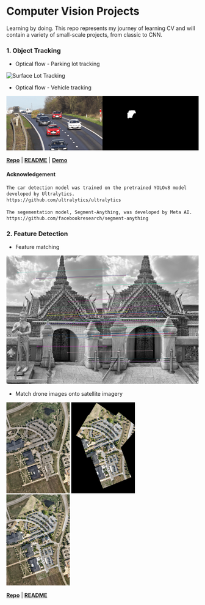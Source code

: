 # Computer Vision Projects
Learning by doing. This repo represents my journey of learning CV and will contain a variety of small-scale projects, from classic to CNN.  


### 1. Object Tracking
    
- Optical flow - Parking lot tracking

![Surface Lot Tracking](media/demo/1_OF_parkinglot_tracking.gif)

- Optical flow - Vehicle tracking

![Vehicle Tracking](media/demo/1_OF_vehicle_tracking.gif)


[**Repo**](1-object-tracking/optical-flow) | [**README**](1-object-tracking/optical-flow/README.md) | [**Demo**](https://www.youtube.com/watch?v=uecvioD0xVw)

#### Acknowledgement 

    The car detection model was trained on the pretrained YOLOv8 model developed by Ultralytics.
    https://github.com/ultralytics/ultralytics 

    The segementation model, Segment-Anything, was developed by Meta AI.
    https://github.com/facebookresearch/segment-anything 

### 2. Feature Detection

- Feature matching

![Feature Matching](media/demo/2-FT-temple.jpg)

- Match drone images onto satellite imagery

<img src="media/out/feature_matching/satellite.jpg" alt="satellite" style="width: 33%;"> <img src="media/out/feature_matching/transparent.jpg" alt="stitched" style="width: 33%;"> <img src="media/out/feature_matching/filled.jpg" alt="overlaid" style="width: 33%;">


[**Repo**](2-feature-detection) | [**README**](2-feature-detection/README.md) 




